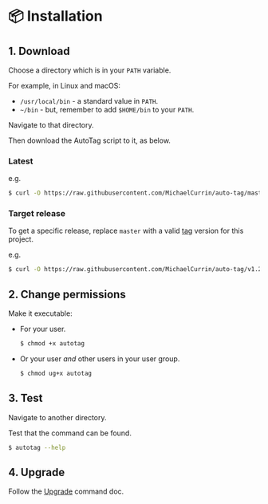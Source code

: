 # 📦 Installation


## 1. Download

Choose a directory which is in your `PATH` variable.

For example, in Linux and macOS:

- `/usr/local/bin` - a standard value in `PATH`.
- `~/bin` - but, remember to add `$HOME/bin` to your `PATH`.

Navigate to that directory.

Then download the AutoTag script to it, as below.

### Latest

e.g.

```sh
$ curl -O https://raw.githubusercontent.com/MichaelCurrin/auto-tag/master/autotag
```

### Target release

To get a specific release, replace `master` with a valid [tag](https://github.com/MichaelCurrin/auto-tag/tags) version for this project.

e.g.

```sh
$ curl -O https://raw.githubusercontent.com/MichaelCurrin/auto-tag/v1.2.0/autotag
```


## 2. Change permissions

Make it executable:

- For your user.
    ```sh
    $ chmod +x autotag
    ```
- Or your user _and_ other users in your user group.
    ```sh
    $ chmod ug+x autotag
    ```


## 3. Test

Navigate to another directory.

Test that the command can be found.

```sh
$ autotag --help
```


## 4. Upgrade

Follow the [Upgrade](upgrade) command doc.
